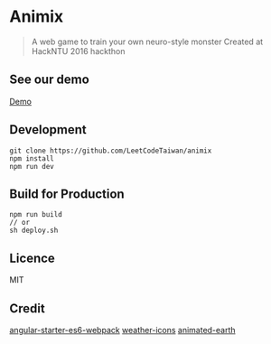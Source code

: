 # Animix

> A web game to train your own neuro-style monster
> Created at HackNTU 2016 hackthon

## See our demo
[Demo](https://leetcodetaiwan.github.io/animix/)

## Development
```
git clone https://github.com/LeetCodeTaiwan/animix
npm install
npm run dev
```

## Build for Production
```
npm run build
// or
sh deploy.sh
```

## Licence
MIT

## Credit
[angular-starter-es6-webpack](https://github.com/TheLarkInn/angular-starter-es6-webpack)
[weather-icons](http://codepen.io/motorlatitude/pen/CyqDf)
[animated-earth](http://codepen.io/orrybaram/pen/NqvVeX)

